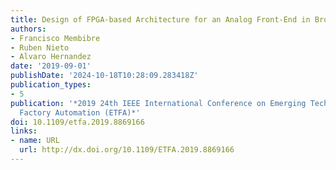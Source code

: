 ```yaml
---
title: Design of FPGA-based Architecture for an Analog Front-End in Broadband PLC
authors:
- Francisco Membibre
- Ruben Nieto
- Alvaro Hernandez
date: '2019-09-01'
publishDate: '2024-10-18T10:28:09.283418Z'
publication_types:
- 5
publication: '*2019 24th IEEE International Conference on Emerging Technologies and
  Factory Automation (ETFA)*'
doi: 10.1109/etfa.2019.8869166
links:
- name: URL
  url: http://dx.doi.org/10.1109/ETFA.2019.8869166
---
```

